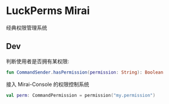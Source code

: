 # LuckPerms Mirai

经典权限管理系统

## Dev

判断使用者是否拥有某权限:
```kotlin
fun CommandSender.hasPermission(permission: String): Boolean
```

接入 Mirai-Console 的权限控制系统
```kotlin
val perm: CommandPermission = permission("my.permission")
```


